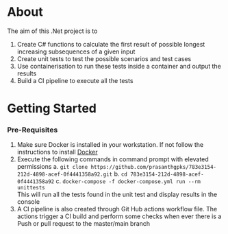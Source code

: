 # About

The aim of this .Net project is to 
1. Create C# functions to calculate the first result of possible longest increasing subsequences of a given input
2. Create unit tests to test the possible scenarios and test cases
3. Use containerisation to run these tests inside a container and output the results
4. Build a CI pipeline to execute all the tests
 
# Getting Started

### Pre-Requisites

1. Make sure Docker is installed in your workstation. If not follow the instructions to install [Docker](http://docker.com)
2. Execute the following commands in command prompt with elevated permissions
   a. `git clone https://github.com/prasanthgpks/783e3154-212d-4898-acef-0f4441358a92.git`
   b. `cd 783e3154-212d-4898-acef-0f4441358a92`
   c. `docker-compose -f docker-compose.yml run --rm unittests`   
   This will run all the tests found in the unit test and display results in the console
3. A CI pipeline is also created through Git Hub actions workflow file. The actions trigger a CI build and perform some checks when ever there is a Push or pull request    to the master/main branch


